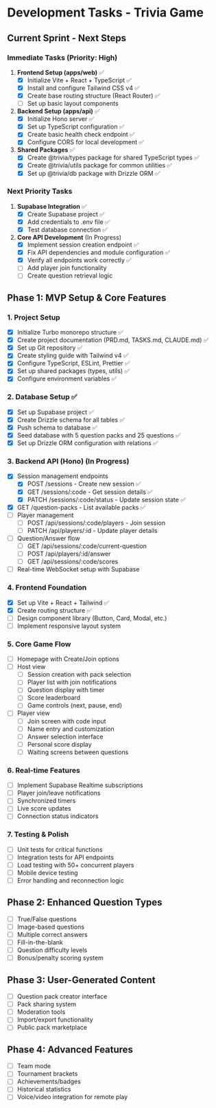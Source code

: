 # Development Tasks - Trivia Game

## Current Sprint - Next Steps

### Immediate Tasks (Priority: High)
1. **Frontend Setup (apps/web)** ✅
   - [x] Initialize Vite + React + TypeScript ✅
   - [x] Install and configure Tailwind CSS v4 ✅
   - [x] Create base routing structure (React Router) ✅
   - [ ] Set up basic layout components

2. **Backend Setup (apps/api)** ✅
   - [x] Initialize Hono server ✅
   - [x] Set up TypeScript configuration ✅
   - [x] Create basic health check endpoint ✅
   - [x] Configure CORS for local development ✅

3. **Shared Packages** ✅
   - [x] Create @trivia/types package for shared TypeScript types ✅
   - [x] Create @trivia/utils package for common utilities ✅
   - [x] Set up @trivia/db package with Drizzle ORM ✅

### Next Priority Tasks
1. **Supabase Integration** ✅
   - [x] Create Supabase project ✅
   - [x] Add credentials to .env file ✅
   - [x] Test database connection ✅

2. **Core API Development** (In Progress)
   - [x] Implement session creation endpoint ✅
   - [x] Fix API dependencies and module configuration ✅
   - [x] Verify all endpoints work correctly ✅
   - [ ] Add player join functionality
   - [ ] Create question retrieval logic

## Phase 1: MVP Setup & Core Features

### 1. Project Setup
- [x] Initialize Turbo monorepo structure ✅
- [x] Create project documentation (PRD.md, TASKS.md, CLAUDE.md) ✅
- [x] Set up Git repository ✅
- [x] Create styling guide with Tailwind v4 ✅
- [x] Configure TypeScript, ESLint, Prettier ✅
- [x] Set up shared packages (types, utils) ✅
- [x] Configure environment variables ✅

### 2. Database Setup ✅
- [x] Set up Supabase project ✅
- [x] Create Drizzle schema for all tables ✅
- [x] Push schema to database ✅
- [x] Seed database with 5 question packs and 25 questions ✅
- [x] Set up Drizzle ORM configuration with relations ✅

### 3. Backend API (Hono) (In Progress)
- [x] Session management endpoints
  - [x] POST /sessions - Create new session ✅
  - [x] GET /sessions/:code - Get session details ✅
  - [x] PATCH /sessions/:code/status - Update session state ✅
- [x] GET /question-packs - List available packs ✅
- [ ] Player management
  - [ ] POST /api/sessions/:code/players - Join session
  - [ ] PATCH /api/players/:id - Update player details
- [ ] Question/Answer flow
  - [ ] GET /api/sessions/:code/current-question
  - [ ] POST /api/players/:id/answer
  - [ ] GET /api/sessions/:code/scores
- [ ] Real-time WebSocket setup with Supabase

### 4. Frontend Foundation
- [x] Set up Vite + React + Tailwind ✅
- [x] Create routing structure ✅
- [ ] Design component library (Button, Card, Modal, etc.)
- [ ] Implement responsive layout system

### 5. Core Game Flow
- [ ] Homepage with Create/Join options
- [ ] Host view
  - [ ] Session creation with pack selection
  - [ ] Player list with join notifications
  - [ ] Question display with timer
  - [ ] Score leaderboard
  - [ ] Game controls (next, pause, end)
- [ ] Player view  
  - [ ] Join screen with code input
  - [ ] Name entry and customization
  - [ ] Answer selection interface
  - [ ] Personal score display
  - [ ] Waiting screens between questions

### 6. Real-time Features
- [ ] Implement Supabase Realtime subscriptions
- [ ] Player join/leave notifications
- [ ] Synchronized timers
- [ ] Live score updates
- [ ] Connection status indicators

### 7. Testing & Polish
- [ ] Unit tests for critical functions
- [ ] Integration tests for API endpoints
- [ ] Load testing with 50+ concurrent players
- [ ] Mobile device testing
- [ ] Error handling and reconnection logic

## Phase 2: Enhanced Question Types
- [ ] True/False questions
- [ ] Image-based questions
- [ ] Multiple correct answers
- [ ] Fill-in-the-blank
- [ ] Question difficulty levels
- [ ] Bonus/penalty scoring system

## Phase 3: User-Generated Content
- [ ] Question pack creator interface
- [ ] Pack sharing system
- [ ] Moderation tools
- [ ] Import/export functionality
- [ ] Public pack marketplace

## Phase 4: Advanced Features
- [ ] Team mode
- [ ] Tournament brackets
- [ ] Achievements/badges
- [ ] Historical statistics
- [ ] Voice/video integration for remote play